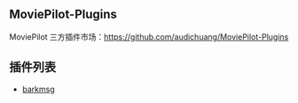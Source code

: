 ## MoviePilot-Plugins
MoviePilot 三方插件市场：https://github.com/audichuang/MoviePilot-Plugins

## 插件列表

- [barkmsg](https://github.com/audichuang/MoviePilot-Plugins/tree/main/plugins/barkmsg)
